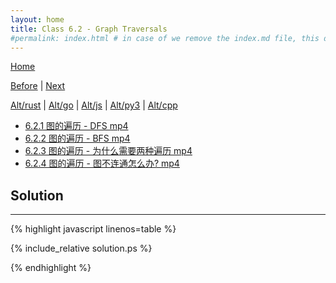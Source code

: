 ```yaml
---
layout: home
title: Class 6.2 - Graph Traversals
#permalink: index.html # in case of we remove the index.md file, this doc will be the index page
---
```


<div class="row">
<div class="columnStmt" markdown="1">

[Home](./README.md)

[Before](./class-6.1.md) | [Next](./class-6.3.md)

[Alt/rust](./Alt_rust/README.md) | [Alt/go](./Alt_c/README.md) | [Alt/js](./Alt_js/README.html) | [Alt/py3](./Alt_py3/README.md) | [Alt/cpp](./Alt_cpp/README.md) 

-   [6.2.1 图的遍历 - DFS mp4](https://data-structure.s3.us-west-1.amazonaws.com/6_%E7%AC%AC%E5%85%AD%E8%AE%B2+%E5%9B%BE%EF%BC%88%E4%B8%8A%EF%BC%89%5B%E9%99%88%E8%B6%8A%5D/6.2.1+%E5%9B%BE%E7%9A%84%E9%81%8D%E5%8E%86+-+DFS+(6%EF%BC%9A43)_Hd.mp4)
-   [6.2.2 图的遍历 - BFS mp4](https://data-structure.s3.us-west-1.amazonaws.com/6_%E7%AC%AC%E5%85%AD%E8%AE%B2+%E5%9B%BE%EF%BC%88%E4%B8%8A%EF%BC%89%5B%E9%99%88%E8%B6%8A%5D/6.2.2+%E5%9B%BE%E7%9A%84%E9%81%8D%E5%8E%86+-+BFS+(3%EF%BC%9A27)_Hd.mp4)
-   [6.2.3 图的遍历 - 为什么需要两种遍历 mp4](https://data-structure.s3.us-west-1.amazonaws.com/6_%E7%AC%AC%E5%85%AD%E8%AE%B2+%E5%9B%BE%EF%BC%88%E4%B8%8A%EF%BC%89%5B%E9%99%88%E8%B6%8A%5D/6.2.3+%E5%9B%BE%E7%9A%84%E9%81%8D%E5%8E%86+-+%E4%B8%BA%E4%BB%80%E4%B9%88%E9%9C%80%E8%A6%81%E4%B8%A4%E7%A7%8D%E9%81%8D%E5%8E%86+(4%EF%BC%9A03)_Hd.mp4)
-   [6.2.4 图的遍历 - 图不连通怎么办? mp4](https://data-structure.s3.us-west-1.amazonaws.com/6_%E7%AC%AC%E5%85%AD%E8%AE%B2+%E5%9B%BE%EF%BC%88%E4%B8%8A%EF%BC%89%5B%E9%99%88%E8%B6%8A%5D/6.2.4+%E5%9B%BE%E7%9A%84%E9%81%8D%E5%8E%86+-+%E5%9B%BE%E4%B8%8D%E8%BF%9E%E9%80%9A%E6%80%8E%E4%B9%88%E5%8A%9E+(8%EF%BC%9A09)_Hd.mp4)


</div>
<div class="columnSol" markdown="1">

## Solution
------

{% highlight javascript linenos=table %}

{% include_relative solution.ps %}

{% endhighlight %}

</div>
</div>
